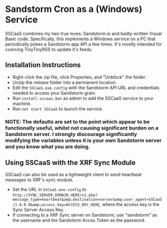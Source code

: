 # Sandstorm Cron as a (Windows) Service

SSCaaS combines my two true loves: Sandstorm.io and badly-written Visual Basic code. Specifically, this implements a Windows service on a PC that periodically pokes a Sandstorm app API a few times. It's mostly intended for coercing TinyTinyRSS to update it's feeds.

## Installation Instructions

- Right-click the zip file, click Properties, and "Unblock" the folder.
- Unzip the release folder into a permanent location.
- Edit the `SSCaaS.exe.config` with the Sandstorm API URL and credentials needed to access your Sandstorm grain.
- Run `install-sscaas.bat` as admin to add the SSCaaS service to your machine.
- Run `net start SSCaaS` to launch the service.

### NOTE: The defaults are set to the point which appear to be functionally useful, whilst not causing significant burden on a Sandstorm server. I strongly discourage significantly modifying the variables unless it is your own Sandstorm server and you know what you are doing.

## Using SSCaaS with the XRF Sync Module

SSCaaS can also be used as a lightweight client to send heartbeat messages to XRF's sync module.

- Set the URL in `SSCaaS.exe.config` to `http://SYNC_SERVER_DOMAIN_HERE/v1.php?message_type=heartbeat&amp;destination=server&amp;user_agent=SSCaaS/1.0.0.0&amp;access_key=ACCESS_KEY_HERE`, where the access key is the Sync Server Access Key.
- If connecting to a XRF Sync server on Sandstorm, use "sandstorm" as the username and the Sandstorm Acces Token as the password.
